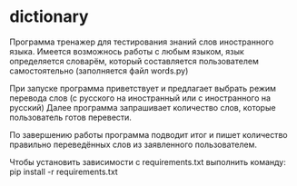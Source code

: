 # dictionary

Программа тренажер для тестирования знаний слов иностранного языка.
Имеется возможнось работы с любым языком, язык определяется словарём, который составляется пользователем самостоятельно (заполняется файл words.py)

При запуске программа приветствует и предлагает выбрать режим перевода слов (с русского на иностранный или с иностранного на русский)
Далее программа запрашивает количество слов, которые пользователь готов перевести.

По завершению работы программа подводит итог и пишет количество правильно переведённых слов из заявленного пользователем.

Чтобы установить зависимости с requirements.txt выполнить команду:
pip install -r requirements.txt
